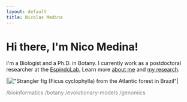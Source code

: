 ```yaml
---
layout: default
title: Nicolas Medina
---
```

# Hi there, I'm Nico Medina!

I'm a Biologist and a Ph.D. in Botany. I currently work as a postdoctoral researcher at the [EspindoLab.](https://espindolab.weebly.com/) Learn more [about me](/about) and [my research](/research).

|!["Strangler fig (Ficus cyclophylla) from the Atlantic forest in Brazil"](20160802_133914.jpg)|

<span style="color:gray">/bioinformatics /botany /evolutionary-models /genomics</span>

